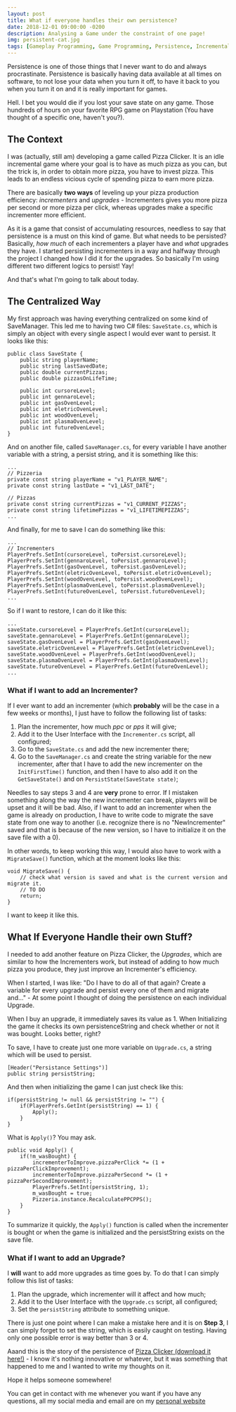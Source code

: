 ```yaml
---
layout: post
title: What if everyone handles their own persistence?
date: 2018-12-01 09:00:00 -0200
description: Analysing a Game under the constraint of one page!
img: persistent-cat.jpg
tags: [Gameplay Programming, Game Programming, Persistence, Incremental Games]
---
```


Persistence is one of those things that I never want to do and always procrastinate. Persistence is basically having data available at all times on software, to not lose your data when you turn it off, to have it back to you when you turn it on and it is really important for games.

Hell. I bet you would die if you lost your save state on any game. Those hundreds of hours on your favorite RPG game on Playstation (You have thought of a specific one, haven't you?).

## The Context

I was (actually, still am) developing a game called Pizza Clicker. It is an idle incremental game where your goal is to have as much pizza as you can, but the trick is, in order to obtain more pizza, you have to invest pizza. This leads to an endless vicious cycle of spending pizza to earn more pizza.

There are basically **two ways** of leveling up your pizza production efficiency: *incrementers* and *upgrades* - Incrementers gives you more pizza per second or more pizza per click, whereas upgrades make a specific incrementer more efficient.

As it is a game that consist of accumulating resources, needless to say that persistence is a must on this kind of game. But what needs to be persisted? Basically, *how much* of each incrementers a player have and *what* upgrades they have. I started persisting incrementers in a way and halfway through the project I changed how I did it for the upgrades. So basically I'm using different two different logics to persist! Yay! 

And that's what I'm going to talk about today.

## The Centralized Way

My first approach was having everything centralized on some kind of SaveManager. This led me to having two C# files: `SaveState.cs`, which is simply an object with every single aspect I would ever want to persist. It looks like this:

```
public class SaveState {
	public string playerName;
	public string lastSavedDate;
	public double currentPizzas;
	public double pizzasOnLifeTime;

	public int cursoreLevel;
	public int gennaroLevel;
	public int gasOvenLevel;
	public int eletricOvenLevel;
	public int woodOvenLevel;
	public int plasmaOvenLevel;
	public int futureOvenLevel;	
}
```

And on another file, called `SaveManager.cs`, for every variable I have another variable with a string, a persist string, and it is something like this:

```
...
// Pizzeria
private const string playerName = "v1_PLAYER_NAME";
private const string lastDate = "v1_LAST_DATE";

// Pizzas
private const string currentPizzas = "v1_CURRENT_PIZZAS";
private const string lifetimePizzas = "v1_LIFETIMEPIZZAS";
...
````

And finally, for me to save I can do something like this:

```
...
// Incrementers
PlayerPrefs.SetInt(cursoreLevel, toPersist.cursoreLevel);
PlayerPrefs.SetInt(gennaroLevel, toPersist.gennaroLevel);
PlayerPrefs.SetInt(gasOvenLevel, toPersist.gasOvenLevel);
PlayerPrefs.SetInt(eletricOvenLevel, toPersist.eletricOvenLevel);
PlayerPrefs.SetInt(woodOvenLevel, toPersist.woodOvenLevel);
PlayerPrefs.SetInt(plasmaOvenLevel, toPersist.plasmaOvenLevel);
PlayerPrefs.SetInt(futureOvenLevel, toPersist.futureOvenLevel);
...
```

So if I want to restore, I can do it like this:
```
...
saveState.cursoreLevel = PlayerPrefs.GetInt(cursoreLevel);
saveState.gennaroLevel = PlayerPrefs.GetInt(gennaroLevel);
saveState.gasOvenLevel = PlayerPrefs.GetInt(gasOvenLevel);
saveState.eletricOvenLevel = PlayerPrefs.GetInt(eletricOvenLevel);
saveState.woodOvenLevel = PlayerPrefs.GetInt(woodOvenLevel);
saveState.plasmaOvenLevel = PlayerPrefs.GetInt(plasmaOvenLevel);
saveState.futureOvenLevel = PlayerPrefs.GetInt(futureOvenLevel);
...
```

### What if I want to add an Incrementer?

If I ever want to add an incrementer (which **probably** will be the case in a few weeks or months), I just have to follow the following list of tasks:
1. Plan the incrementer, how much *ppc* or *pps* it will give;
2. Add it to the User Interface with the `Incrementer.cs` script, all configured;
3. Go to the `SaveState.cs` and add the new incrementer there;
4. Go to the `SaveManager.cs` and create the string variable for the new incrementer, after that I have to add the new incrementer on the `InitFirstTime()` function, and then I have to also add it on the `GetSaveState()` and on `PersistState(SaveState state)`;

Needles to say steps 3 and 4 are **very** prone to error. If I mistaken something along the way the new incrementer can break, players will be upset and it will be bad. Also, if I want to add an incrementer when the game is already on production, I have to write code to migrate the save state from one way to another (i.e. recognize there is no "NewIncrementer" saved and that is because of the new version, so I have to initialize it on the save file with a 0).

In other words, to keep working this way, I would also have to work with a `MigrateSave()` function, which at the moment looks like this:

```
void MigrateSave() {
	// check what version is saved and what is the current version and migrate it.
	// TO DO
	return; 
}
```

I want to keep it like this.

## What If Everyone Handle their own Stuff?

I needed to add another feature on Pizza Clicker, the *Upgrades*, which are similar to how the Incrementers work, but instead of adding to how much pizza you produce, they just improve an Incrementer's efficiency.

When I started, I was like: "Do I have to do all of that again? Create a variable for every upgrade and persist every one of them and migrate and..." - At some point I thought of doing the persistence on each individual Upgrade.

When I buy an upgrade, it immediately saves its value as 1. When Initializing the game it checks its own persistenceString and check whether or not it was bought. Looks better, right?

To save, I have to create just one more variable on `Upgrade.cs`, a string which will be used to persist.

```
[Header("Persistance Settings")]
public string persistString;
```

And then when initializing the game I can just check like this:

```
if(persistString != null && persistString != "") {
	if(PlayerPrefs.GetInt(persistString) == 1) {
		Apply();
	}
}
```

What is `Apply()`? You may ask.

```
public void Apply() {
	if(!m_wasBought) {
		incrementerToImprove.pizzaPerClick *= (1 + pizzaPerClickImprovement);
		incrementerToImprove.pizzaPerSecond *= (1 + pizzaPerSecondImprovement);
		PlayerPrefs.SetInt(persistString, 1);
		m_wasBought = true;
		Pizzeria.instance.RecalculatePPCPPS();
	}
}
```

To summarize it quickly, the `Apply()` function is called when the incrementer is bought or when the game is initialized and the persistString exists on the save file.

### What if I want to add an Upgrade?

I **will** want to add more upgrades as time goes by. To do that I can simply follow this list of tasks:

1. Plan the upgrade, which incrementer will it affect and how much;
2. Add it to the User Interface with the `Upgrade.cs` script, all configured;
3. Set the `persistString` attribute to something unique.

There is just one point where I can make a mistake here and it is on **Step 3**, I can simply forget to set the string, which is easily caught on testing. Having only one possible error is way better than 3 or 4.

Aaand this is the story of the persistence of [Pizza Clicker (download it here!)](http://fourthdimension.studio/pizzaclicker/) - I know it's nothing innovative or whatever, but it was something that happened to me and I wanted to write my thoughts on it.

Hope it helps someone somewhere!

You can get in contact with me whenever you want if you have any questions, all my social media and email are on my [personal website](http://gueepo.me)